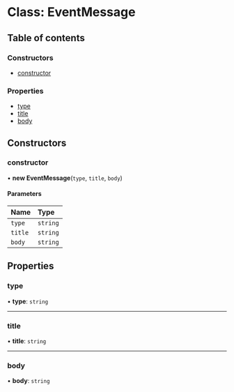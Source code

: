 # Class: EventMessage

## Table of contents

### Constructors

- [constructor](EventMessage.md#constructor)

### Properties

- [type](EventMessage.md#type)
- [title](EventMessage.md#title)
- [body](EventMessage.md#body)

## Constructors

### constructor

• **new EventMessage**(`type`, `title`, `body`)

#### Parameters

| Name | Type |
| :------ | :------ |
| `type` | `string` |
| `title` | `string` |
| `body` | `string` |

## Properties

### type

• **type**: `string`

___

### title

• **title**: `string`

___

### body

• **body**: `string`
